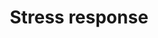 ---
annotations:
- type: Pathway Ontology
  value: stress response pathway
authors:
- Davidc
- MaintBot
- Khanspers
- AlexanderPico
- Ddigles
- Fehrhart
description: Stress response pathway.
last-edited: 2019-07-11
organisms:
- Bacillus subtilis
redirect_from:
- /index.php/Pathway:WP1527
- /instance/WP1527
schema-jsonld:
- '@context': https://schema.org/
  '@id': https://wikipathways.github.io/pathways/WP1527.html
  '@type': Dataset
  creator:
    '@type': Organization
    name: WikiPathways
  description: Stress response pathway.
  keywords:
  - slrR
  - degS
  - sinR
  - abrB
  - degU
  - hag
  - swrAA
  - aprE
  - Phosphorelay
  - yqxM
  - sinI
  license: CC0
  name: Stress response
seo: CreativeWork
title: Stress response
wpid: WP1527
---
